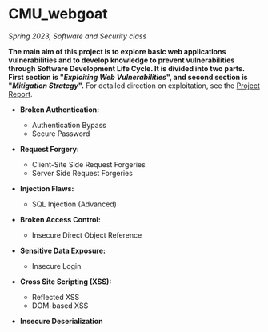 # CMU_webgoat
_Spring 2023, Software and Security class_

**The main aim of this project is to explore basic web applications vulnerabilities and to develop knowledge to prevent vulnerabilities through Software Development Life Cycle. It is divided into two parts. First section is "_Exploiting Web Vulnerabilities_", and second section is "_Mitigation Strategy_".**
For detailed direction on exploitation, see the [Project Report](https://github.com/haein001/CMU_webgoat/blob/80755119bacd5378f19410ac8bd1ea3c6f122a8e/Project%20Report.pdf).

- **Broken Authentication:**
  - Authentication Bypass
  - Secure Password

- **Request Forgery:**
  - Client-Site Side Request Forgeries
  - Server Side Request Forgeries

- **Injection Flaws:**
  - SQL Injection (Advanced)
  
- **Broken Access Control:**
  - Insecure Direct Object Reference  

- **Sensitive Data Exposure:**
  - Insecure Login

- **Cross Site Scripting (XSS):**
  - Reflected XSS
  - DOM-based XSS

- **Insecure Deserialization**
 
